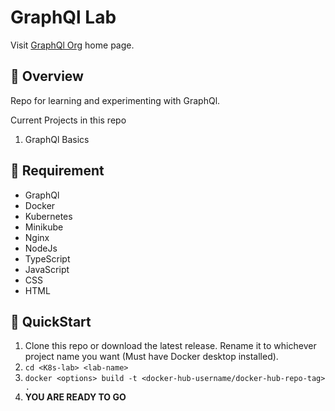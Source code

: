# GraphQl Lab

Visit [GraphQl Org](https://graphql.org/) home page.

## :balloon: Overview

Repo for learning and experimenting with GraphQl.

Current Projects in this repo

1. GraphQl Basics

## :anger: Requirement

- GraphQl
- Docker
- Kubernetes
- Minikube
- Nginx
- NodeJs
- TypeScript
- JavaScript
- CSS
- HTML

## :scroll: QuickStart

1. Clone this repo or download the latest release. Rename it to whichever project name you want (Must have Docker desktop installed).
2. `cd <K8s-lab> <lab-name>`
3. `docker <options> build -t <docker-hub-username/docker-hub-repo-tag> .`
4. **YOU ARE READY TO GO**
